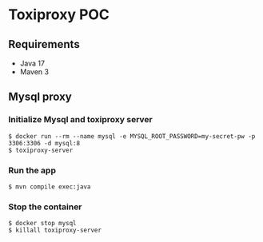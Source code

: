 # Toxiproxy POC

## Requirements
- Java 17
- Maven 3

## Mysql proxy

### Initialize Mysql and toxiproxy server
```
$ docker run --rm --name mysql -e MYSQL_ROOT_PASSWORD=my-secret-pw -p 3306:3306 -d mysql:8
$ toxiproxy-server
```
### Run the app
```
$ mvn compile exec:java
```

### Stop the container
```
$ docker stop mysql
$ killall toxiproxy-server
```
